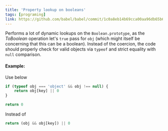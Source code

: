 ```yaml
---
title: 'Property lookup on booleans'
tags: [programing]
link: https://github.com/babel/babel/commit/1c0a8eb14b69cca00aa96db65b69d0848013c680
---
```


Performs a lot of dynamic lookups on the `Boolean.prototype`, as the _ToBoolean_ operation let's `true` pass for `obj` (which might itself be concerning that this can be a boolean). Instead of the coercion, the code should properly check for valid objects via `typeof` and strict equality with `null` comparison.
<!-- more -->

#### Example:

Use below

```js
if (typeof obj === 'object' && obj !== null) {
    return obj[key] || 0
}

return 0
```

Instead of

```js
return (obj && obj[key]) || 0
```
